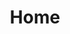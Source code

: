 ---
layout: home

title: Home
image: assets/headshot/background.jpg
description: Hi, my name is James Kitchens, and I am a second year graduate student studying population genetics in the Coop Lab through the UC Davis Population Graduate Group.

homepage_background: assets/headshot/background.jpg
title_align: right

headshot: assets/headshot/KitchensJames_Headshot.jpg

bio: |
  Hi, my name is James Kitchens, and I am a second year graduate student studying population genetics in the <a href="https://gcbias.org">Coop Lab</a> through the UC Davis Population Graduate Group. Before graduate school, I interned at NASA's Jet Propulsion Lab in Pasadena, California, researching the application of remote sensing for groundwater observation and management. In December 2019, I graduated from Warren Wilson College in Asheville, North Carolina, where I earned a B.S. in Biology and B.S. in Chemistry. While in undergraduate, I worked in the Warren Wilson College Genetics and Plant Physiology Laboratory as a Research Assistant on projects focused around the conservation of human-impacted species in the United States.

skills:
  - [Python, R, Shiny, HTML, CSS, JavaScript, Git, SQLite]
  - [QGIS, ArcGIS, GRASS GIS]
  - [DNA Extraction, PCR, Fragment Analysis, NMR]

publications:
  - Whipple, A.L., C. Ray, et al. (2021) <a href="https://academic.oup.com/conphys/article/9/1/coab024/6262596?login=true">Temporal vs. spatial variation in stress-associated metabolites within a population of climate-sensitive small mammals</a>. <i>Conservation Physiology</i>, Volume 9, Issue 1
  - Kim et al. (2021) <a href="https://onlinelibrary.wiley.com/doi/10.1111/1752-1688.12898">An evaluation of remotely sensed and in-situ data sufficiency for SGMA-scale groundwater studies in the Central Valley, California</a>. <i>Journal of the American Water Resources Association</i>, Volume 57, Issue 5
  - Webb et al. (2017) <a href="https://www.frontiersin.org/articles/10.3389/fgene.2017.00030/full" target="_blank">Molecular Genetic Influences on Normative and Problematic Alcohol Use in a Population-Based Sample of College Students</a>. <i>Frontiers in Genetics</i>, Volume 8, Article 30

categories:
  projects:
    rows_to_show: 2
    posts_per_row: 2
    template: "cards/projects.html"
  blog:
    rows_to_show: 1
    posts_per_row: 3
    template: "cards/blog.html"
---